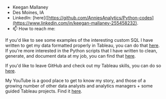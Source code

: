 - Keegan Mallaney
- Des Moines, IA
- LinkedIn: [here]([https://github.com/AnniesAnalytics/Python-codes](https://www.linkedin.com/in/keegan-mallaney-255458232). 
- 📫 How to reach me: 

If you'd like to see some examples of the interesting custom SQL I have written to get my data formatted properly in Tableau, you can do that [here](https://github.com/AnniesAnalytics/Nested-Sets-SQL-to-Tableau-Project). If you're more interested in the Python scripts that I have written to clean, generate, and document data at my job, you can find that [here](https://github.com/AnniesAnalytics/Python-codes). 

If you'd like to leave GitHub and check out my Tableau skills, you can do so [here](https://public.tableau.com/app/profile/anniesanalytics).

My YouTube is a good place to get to know my story, and those of a growing number of other data analysts and analytics managers + some guided Tableau projects. Find it [here](https://www.youtube.com/channel/UCqTK2T4XOowq4eA0EsfpdIw).

<!---
AnniesAnalytics/AnniesAnalytics is a ✨ special ✨ repository because its `README.md` (this file) appears on your GitHub profile.
You can click the Preview link to take a look at your changes.
--->
